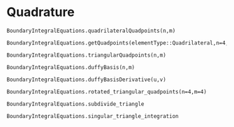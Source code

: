 # Quadrature
```@docs
BoundaryIntegralEquations.quadrilateralQuadpoints(n,m)
```

```@docs
BoundaryIntegralEquations.getQuadpoints(elementType::Quadrilateral,n=4,m=4)
```

```@docs
BoundaryIntegralEquations.triangularQuadpoints(n,m)
```

```@docs
BoundaryIntegralEquations.duffyBasis(n,m)
```

```@docs
BoundaryIntegralEquations.duffyBasisDerivative(u,v)
```

```@docs
BoundaryIntegralEquations.rotated_triangular_quadpoints(n=4,m=4)
```

```@docs
BoundaryIntegralEquations.subdivide_triangle
```

```@docs
BoundaryIntegralEquations.singular_triangle_integration
```
